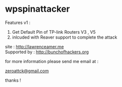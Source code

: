 # wpspinattacker


Features v1 : 

1. Get Default Pin of TP-link Routers V3 , V5 
2. inlcuded with Reaver support to complete the attack 



site : http://lawrenceamer.me  
Supported by : http://bunchofhackers.org

for more information please send me email at : 

zeroattck@gmail.com 


thanks !
